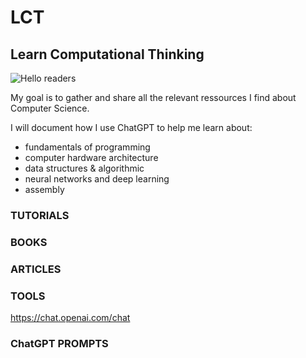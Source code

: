 # LCT
## Learn Computational Thinking

![Hello readers](https://github.com/pixiesue/LCT/blob/4c510d462810a5b70e8c243fb1ca077e0860f444/hal9000_400x400.png(2) "8bit Hal")
 
My goal is to gather and share all the relevant ressources I find about Computer Science.

I will document how I use ChatGPT to help me learn about:
- fundamentals of programming
- computer hardware architecture
- data structures & algorithmic
- neural networks and deep learning
- assembly


### TUTORIALS


### BOOKS


### ARTICLES

### TOOLS
https://chat.openai.com/chat

### ChatGPT PROMPTS
